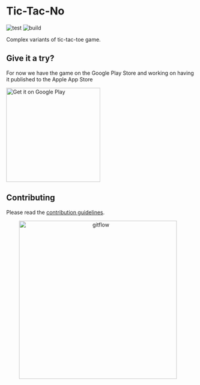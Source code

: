 # Tic-Tac-No

![test](https://github.com/Flutter-Buddies/tic_tac_no/workflows/test/badge.svg)
![build](https://github.com/Flutter-Buddies/tic_tac_no/workflows/build/badge.svg)

Complex variants of tic-tac-toe game.

## Give it a try?

For now we have the game on the Google Play Store and working on having it published to the Apple App Store

<a href='https://play.google.com/store/apps/details?id=com.flutterbuddies.tic_tac_no&pcampaignid=pcampaignidMKT-Other-global-all-co-prtnr-py-PartBadge-Mar2515-1'><img alt='Get it on Google Play' src='https://play.google.com/intl/en_us/badges/static/images/badges/en_badge_web_generic.png' width="250px" /></a>

## Contributing

Please read the [contribution guidelines](CONTRIBUTING.md).

<p align="center">
<img src="https://raw.githubusercontent.com/Flutter-Buddies/tic_tac_no/master/doc/assets/1.png" alt="gitflow" width="420" style="margin-right:16px;margin-bottom:16px"> 
</p>